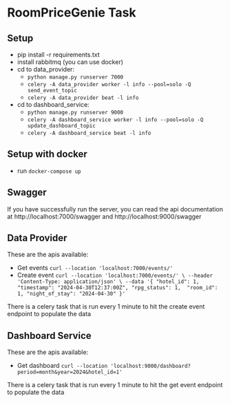 # RoomPriceGenie Task

## Setup
- pip install -r requirements.txt
- install rabbitmq (you can use docker)
- cd to data_provider:
    - `python manage.py runserver 7000`
    - `celery -A data_provider worker -l info --pool=solo -Q send_event_topic`
    - `celery -A data_provider beat -l info`
- cd to dashboard_service:
    - `python manage.py runserver 9000`
    - `celery -A dashboard_service worker -l info --pool=solo -Q update_dashboard_topic`
    - `celery -A dashboard_service beat -l info`

## Setup with docker
- run `docker-compose up`

## Swagger
If you have successfully run the server, you can read the api documentation at http://localhost:7000/swagger and http://localhost:9000/swagger

## Data Provider
These are the apis available:
- Get events
`curl --location 'localhost:7000/events/'`
- Create event
`curl --location 'localhost:7000/events/' \
--header 'Content-Type: application/json' \
--data '{
    "hotel_id": 1,
    "timestamp": "2024-04-30T12:37:00Z",
    "rpg_status": 1, 
    "room_id": 1,
    "night_of_stay": "2024-04-30"
}'`

There is a celery task that is run every 1 minute to hit the create event endpoint to populate the data

## Dashboard Service
These are the apis available:
- Get dashboard
`curl --location 'localhost:9000/dashboard?period=month&year=2024&hotel_id=1'`

There is a celery task that is run every 1 minute to hit the get event endpoint to populate the data

